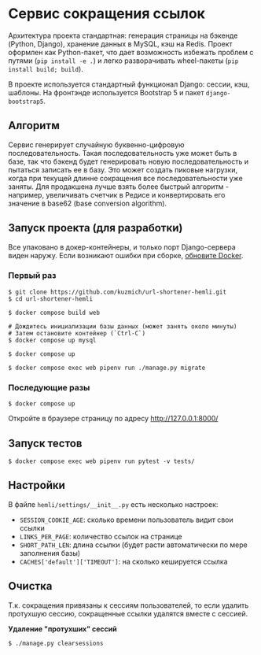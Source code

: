 # Сервис сокращения ссылок
Архитектура проекта стандартная: генерация страницы на бэкенде (Python, Django),
хранение данных в MySQL, кэш на Redis. Проект оформлен как Python-пакет, что дает
возможность избежать проблем с путями (`pip install -e .`) и легко разворачивать
wheel-пакеты (`pip install build; build`).

В проекте используется стандартный функционал Django: сессии, кэш, шаблоны. На фронтэнде
используется Bootstrap 5 и пакет `django-bootstrap5`.

## Алгоритм
Сервис генерирует случайную буквенно-цифровую последовательность. Такая
последовательность уже может быть в базе, так что бэкенд будет генерировать новую
последовательность и пытаться записать ее в базу. Это может создать пиковые нагрузки,
когда при текущей длинне сокращения все последовательности уже заняты. Для продакшена лучше
взять более быстрый алгоритм - например, увеличивать счетчик в Редисе и конвертировать
его значение в base62 (base conversion algorithm).

## Запуск проекта (для разработки)
Все упаковано в докер-контейнеры, и только порт Django-сервера виден наружу.
Если возникают ошибки при сборке, [обновите Docker](https://docs.docker.com/engine/install/). 

### Первый раз
```
$ git clone https://github.com/kuzmich/url-shortener-hemli.git
$ cd url-shortener-hemli

$ docker compose build web

# Дождитесь инициализации базы данных (может занять около минуты)
# Затем остановите контейнер (`Ctrl-C`)
$ docker compose up mysql

$ docker compose up

$ docker compose exec web pipenv run ./manage.py migrate
```

### Последующие разы
```
$ docker compose up
```

Откройте в браузере страницу по адресу http://127.0.0.1:8000/

## Запуск тестов
```
$ docker compose exec web pipenv run pytest -v tests/
```

## Настройки
В файле `hemli/settings/__init__.py` есть несколько настроек:

- `SESSION_COOKIE_AGE`: сколько времени пользователь видит свои ссылки
- `LINKS_PER_PAGE`: количество ссылок на странице
- `SHORT_PATH_LEN`: длина ссылки (будет расти автоматически по мере заполнения базы)
- `CACHES['default']['TIMEOUT']`: на сколько кешируется ссылка

## Очистка
Т.к. сокращения привязаны к сессиям пользователей, то если удалить протухшую сессию,
сокращенные ссылки удалятся вместе с сессией.

**Удаление "протухших" сессий**
```
$ ./manage.py clearsessions
```
